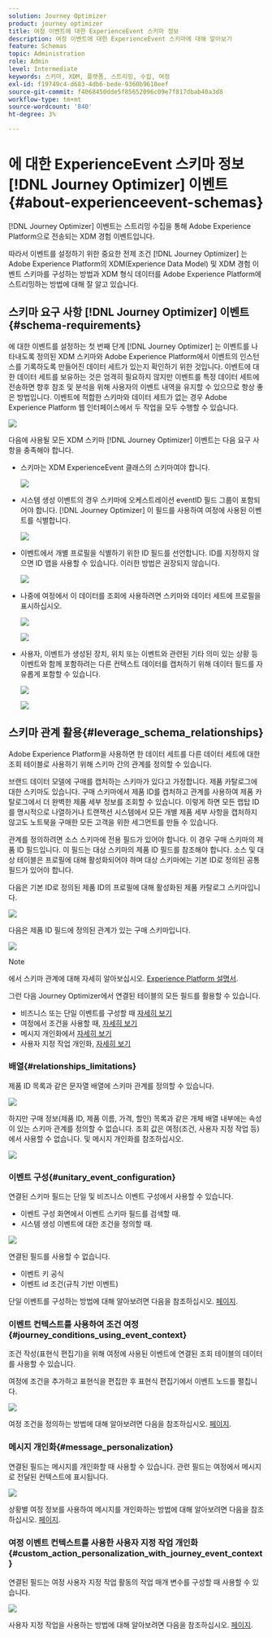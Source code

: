 ```yaml
---
solution: Journey Optimizer
product: journey optimizer
title: 여정 이벤트에 대한 ExperienceEvent 스키마 정보
description: 여정 이벤트에 대한 ExperienceEvent 스키마에 대해 알아보기
feature: Schemas
topic: Administration
role: Admin
level: Intermediate
keywords: 스키마, XDM, 플랫폼, 스트리밍, 수집, 여정
exl-id: f19749c4-d683-4db6-bede-9360b9610eef
source-git-commit: f4068450dde5f85652096c09e7f817dbab40a3d8
workflow-type: tm+mt
source-wordcount: '840'
ht-degree: 3%

---
```


# 에 대한 ExperienceEvent 스키마 정보 [!DNL Journey Optimizer] 이벤트 {#about-experienceevent-schemas}

[!DNL Journey Optimizer] 이벤트는 스트리밍 수집을 통해 Adobe Experience Platform으로 전송되는 XDM 경험 이벤트입니다.

따라서 이벤트를 설정하기 위한 중요한 전제 조건 [!DNL Journey Optimizer] 는 Adobe Experience Platform의 XDM(Experience Data Model) 및 XDM 경험 이벤트 스키마를 구성하는 방법과 XDM 형식 데이터를 Adobe Experience Platform에 스트리밍하는 방법에 대해 잘 알고 있습니다.

## 스키마 요구 사항 [!DNL Journey Optimizer] 이벤트  {#schema-requirements}

에 대한 이벤트를 설정하는 첫 번째 단계 [!DNL Journey Optimizer] 는 이벤트를 나타내도록 정의된 XDM 스키마와 Adobe Experience Platform에서 이벤트의 인스턴스를 기록하도록 만들어진 데이터 세트가 있는지 확인하기 위한 것입니다. 이벤트에 대한 데이터 세트를 보유하는 것은 엄격히 필요하지 않지만 이벤트를 특정 데이터 세트에 전송하면 향후 참조 및 분석을 위해 사용자의 이벤트 내역을 유지할 수 있으므로 항상 좋은 방법입니다. 이벤트에 적합한 스키마와 데이터 세트가 없는 경우 Adobe Experience Platform 웹 인터페이스에서 두 작업을 모두 수행할 수 있습니다.

![](assets/schema1.png)

다음에 사용될 모든 XDM 스키마 [!DNL Journey Optimizer] 이벤트는 다음 요구 사항을 충족해야 합니다.

* 스키마는 XDM ExperienceEvent 클래스의 스키마여야 합니다.

   ![](assets/schema2.png)

* 시스템 생성 이벤트의 경우 스키마에 오케스트레이션 eventID 필드 그룹이 포함되어야 합니다. [!DNL Journey Optimizer] 이 필드를 사용하여 여정에 사용된 이벤트를 식별합니다.

   ![](assets/schema3.png)

* 이벤트에서 개별 프로필을 식별하기 위한 ID 필드를 선언합니다. ID를 지정하지 않으면 ID 맵을 사용할 수 있습니다. 이러한 방법은 권장되지 않습니다.

   ![](assets/schema4.png)

* 나중에 여정에서 이 데이터를 조회에 사용하려면 스키마와 데이터 세트에 프로필을 표시하십시오.

   ![](assets/schema5.png)

   ![](assets/schema6.png)

* 사용자, 이벤트가 생성된 장치, 위치 또는 이벤트와 관련된 기타 의미 있는 상황 등 이벤트와 함께 포함하려는 다른 컨텍스트 데이터를 캡처하기 위해 데이터 필드를 자유롭게 포함할 수 있습니다.

   ![](assets/schema7.png)

   ![](assets/schema8.png)

## 스키마 관계 활용{#leverage_schema_relationships}

Adobe Experience Platform을 사용하면 한 데이터 세트를 다른 데이터 세트에 대한 조회 테이블로 사용하기 위해 스키마 간의 관계를 정의할 수 있습니다.

브랜드 데이터 모델에 구매를 캡처하는 스키마가 있다고 가정합니다. 제품 카탈로그에 대한 스키마도 있습니다. 구매 스키마에서 제품 ID를 캡처하고 관계를 사용하여 제품 카탈로그에서 더 완벽한 제품 세부 정보를 조회할 수 있습니다. 이렇게 하면 모든 랩탑 ID를 명시적으로 나열하거나 트랜잭션 시스템에서 모든 개별 제품 세부 사항을 캡처하지 않고도 노트북을 구매한 모든 고객을 위한 세그먼트를 만들 수 있습니다.

관계를 정의하려면 소스 스키마에 전용 필드가 있어야 합니다. 이 경우 구매 스키마의 제품 ID 필드입니다. 이 필드는 대상 스키마의 제품 ID 필드를 참조해야 합니다. 소스 및 대상 테이블은 프로필에 대해 활성화되어야 하며 대상 스키마에는 기본 ID로 정의된 공통 필드가 있어야 합니다.

다음은 기본 ID로 정의된 제품 ID의 프로필에 대해 활성화된 제품 카탈로그 스키마입니다.

![](assets/schema9.png)

다음은 제품 ID 필드에 정의된 관계가 있는 구매 스키마입니다.

![](assets/schema10.png)

>[!NOTE]
>
>에서 스키마 관계에 대해 자세히 알아보십시오. [Experience Platform 설명서](https://experienceleague.adobe.com/docs/platform-learn/tutorials/schemas/configure-relationships-between-schemas.html?lang=en).

그런 다음 Journey Optimizer에서 연결된 테이블의 모든 필드를 활용할 수 있습니다.

* 비즈니스 또는 단일 이벤트를 구성할 때 [자세히 보기](../event/experience-event-schema.md#unitary_event_configuration)
* 여정에서 조건을 사용할 때, [자세히 보기](../event/experience-event-schema.md#journey_conditions_using_event_context)
* 메시지 개인화에서 [자세히 보기](../event/experience-event-schema.md#message_personalization)
* 사용자 지정 작업 개인화, [자세히 보기](../event/experience-event-schema.md#custom_action_personalization_with_journey_event_context)

### 배열{#relationships_limitations}

제품 ID 목록과 같은 문자열 배열에 스키마 관계를 정의할 수 있습니다.

![](assets/schema15.png)

하지만 구매 정보(제품 ID, 제품 이름, 가격, 할인) 목록과 같은 개체 배열 내부에는 속성이 있는 스키마 관계를 정의할 수 없습니다. 조회 값은 여정(조건, 사용자 지정 작업 등)에서 사용할 수 없습니다. 및 메시지 개인화를 참조하십시오.

![](assets/schema16.png)

### 이벤트 구성{#unitary_event_configuration}

연결된 스키마 필드는 단일 및 비즈니스 이벤트 구성에서 사용할 수 있습니다.

* 이벤트 구성 화면에서 이벤트 스키마 필드를 검색할 때.
* 시스템 생성 이벤트에 대한 조건을 정의할 때.

![](assets/schema11.png)

연결된 필드를 사용할 수 없습니다.

* 이벤트 키 공식
* 이벤트 id 조건(규칙 기반 이벤트)

단일 이벤트를 구성하는 방법에 대해 알아보려면 다음을 참조하십시오. [페이지](../event/about-creating.md).

### 이벤트 컨텍스트를 사용하여 조건 여정{#journey_conditions_using_event_context}

조건 작성(표현식 편집기)을 위해 여정에 사용된 이벤트에 연결된 조회 테이블의 데이터를 사용할 수 있습니다.

여정에 조건을 추가하고 표현식을 편집한 후 표현식 편집기에서 이벤트 노드를 펼칩니다.

![](assets/schema12.png)

여정 조건을 정의하는 방법에 대해 알아보려면 다음을 참조하십시오. [페이지](../building-journeys/condition-activity.md).

### 메시지 개인화{#message_personalization}

연결된 필드는 메시지를 개인화할 때 사용할 수 있습니다. 관련 필드는 여정에서 메시지로 전달된 컨텍스트에 표시됩니다.

![](assets/schema14.png)

상황별 여정 정보를 사용하여 메시지를 개인화하는 방법에 대해 알아보려면 다음을 참조하십시오. [페이지](../personalization/personalization-use-case.md).

### 여정 이벤트 컨텍스트를 사용한 사용자 지정 작업 개인화{#custom_action_personalization_with_journey_event_context}

연결된 필드는 여정 사용자 지정 작업 활동의 작업 매개 변수를 구성할 때 사용할 수 있습니다.

![](assets/schema13.png)

사용자 지정 작업을 사용하는 방법에 대해 알아보려면 다음을 참조하십시오. [페이지](../building-journeys/using-custom-actions.md).
